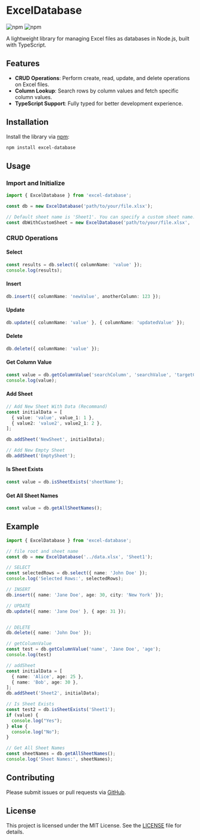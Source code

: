 # ExcelDatabase

![npm](https://img.shields.io/npm/v/excel-database) ![npm](https://img.shields.io/npm/dt/excel-database)

A lightweight library for managing Excel files as databases in Node.js, built with TypeScript.

## Features

- **CRUD Operations**: Perform create, read, update, and delete operations on Excel files.
- **Column Lookup**: Search rows by column values and fetch specific column values.
- **TypeScript Support**: Fully typed for better development experience.

## Installation

Install the library via [npm](https://npmjs.org/package/excel-database):

```bash
npm install excel-database
```

## Usage

### Import and Initialize

```typescript
import { ExcelDatabase } from 'excel-database';

const db = new ExcelDatabase('path/to/your/file.xlsx');

// Default sheet name is 'Sheet1'. You can specify a custom sheet name:
const dbWithCustomSheet = new ExcelDatabase('path/to/your/file.xlsx', 'CustomSheetName');
```

### CRUD Operations

#### Select

```typescript
const results = db.select({ columnName: 'value' });
console.log(results);
```

#### Insert

```typescript
db.insert({ columnName: 'newValue', anotherColumn: 123 });
```

#### Update

```typescript
db.update({ columnName: 'value' }, { columnName: 'updatedValue' });
```

#### Delete

```typescript
db.delete({ columnName: 'value' });
```

#### Get Column Value

```typescript
const value = db.getColumnValue('searchColumn', 'searchValue', 'targetColumn');
console.log(value);
```

#### Add Sheet
```typescript
// Add New Sheet With Data (Recommand)
const initialData = [
  { value: 'value', value_1: 1 },
  { value2: 'value2', value2_1: 2 },
];

db.addSheet('NewSheet', initialData);

// Add New Empty Sheet
db.addSheet('EmptySheet');
```

#### Is Sheet Exists
```typescript
const value = db.isSheetExists('sheetName');
```

#### Get All Sheet Names
```typescript
const value = db.getAllSheetNames();
```

## Example
```typescript
import { ExcelDatabase } from 'excel-database';

// file root and sheet name
const db = new ExcelDatabase('../data.xlsx', 'Sheet1');

// SELECT
const selectedRows = db.select({ name: 'John Doe' });
console.log('Selected Rows:', selectedRows);

// INSERT
db.insert({ name: 'Jane Doe', age: 30, city: 'New York' });

// UPDATE
db.update({ name: 'Jane Doe' }, { age: 31 });


// DELETE
db.delete({ name: 'John Doe' });

// getColumnValue
const test = db.getColumnValue('name', 'Jane Doe', 'age');
console.log(test)

// addSheet
const initialData = [
  { name: 'Alice', age: 25 },
  { name: 'Bob', age: 30 },
];
db.addSheet('Sheet2', initialData);

// Is Sheet Exists
const test2 = db.isSheetExists('Sheet1');
if (value) {
  console.log("Yes");
} else {
  console.log("No");
}

// Get All Sheet Names
const sheetNames = db.getAllSheetNames();
console.log('Sheet Names:', sheetNames);
```

## Contributing

Please submit issues or pull requests via [GitHub](https://github.com/whitespaca/excel-database).

## License

This project is licensed under the MIT License. See the [LICENSE](LICENSE) file for details.